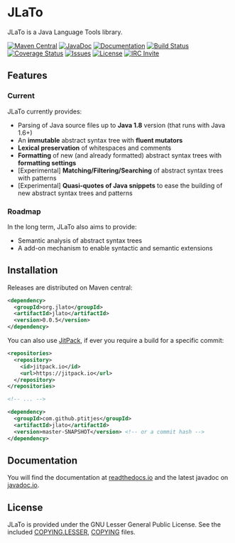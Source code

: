 # JLaTo

JLaTo is a Java Language Tools library.

[![Maven Central][shield-maven]][info-maven]
[![JavaDoc][shield-javadoc]][info-javadoc]
[![Documentation][shield-doc]][info-doc]
[![Build Status][shield-build]][info-build]
[![Coverage Status][shield-coverage]][info-coverage]
[![Issues][shield-issues]][info-issues]
[![License][shield-license]][info-license]
[![IRC Invite][shield-irc]][info-irc]

[info-maven]: https://maven-badges.herokuapp.com/maven-central/org.jlato/jlato
[info-javadoc]: http://javadoc.io/doc/org.jlato/jlato
[info-doc]: https://jlato.readthedocs.io/
[info-build]: https://travis-ci.org/ptitjes/jlato
[info-coverage]: https://coveralls.io/github/ptitjes/jlato?branch=master
[info-issues]: https://github.com/ptitjes/jlato/issues
[info-license]: COPYING.LESSER
[info-irc]: https://webchat.freenode.net/?channels=jlato

[shield-maven]: https://img.shields.io/maven-central/v/org.jlato/jlato.svg
[shield-javadoc]: https://img.shields.io/badge/javadoc-latest-orange.svg
[shield-doc]: https://readthedocs.org/projects/docs/badge/?version=latest
[shield-build]: https://img.shields.io/travis/ptitjes/jlato/master.svg
[shield-coverage]: https://img.shields.io/coveralls/ptitjes/jlato/master.svg
[shield-issues]: https://img.shields.io/github/issues-raw/ptitjes/jlato.svg
[shield-license]: https://img.shields.io/badge/license-LGPL%203.0-blue.svg
[shield-irc]: https://img.shields.io/badge/irc-%23jlato-red.svg

## Features

### Current

JLaTo currently provides:

* Parsing of Java source files up to **Java 1.8** version (that runs with Java 1.6+)
* An **immutable** abstract syntax tree with **fluent mutators**
* **Lexical preservation** of whitespaces and comments
* **Formatting** of new (and already formatted) abstract syntax trees with **formatting settings**
* [Experimental] **Matching/Filtering/Searching** of abstract syntax trees with patterns
* [Experimental] **Quasi-quotes of Java snippets** to ease the building of new abstract syntax trees and patterns

### Roadmap

In the long term, JLaTo also aims to provide:

* Semantic analysis of abstract syntax trees
* A add-on mechanism to enable syntactic and semantic extensions

## Installation

Releases are distributed on Maven central:
```xml
<dependency>
  <groupId>org.jlato</groupId>
  <artifactId>jlato</artifactId>
  <version>0.0.5</version>
</dependency>
```

You can also use [JitPack](https://jitpack.io/#ptitjes/jlato), if ever you require a build for a specific commit:
```xml
<repositories>
  <repository>
    <id>jitpack.io</id>
    <url>https://jitpack.io</url>
  </repository>
</repositories>

<!-- ... -->

<dependency>
  <groupId>com.github.ptitjes</groupId>
  <artifactId>jlato</artifactId>
  <version>master-SNAPSHOT</version> <!-- or a commit hash -->
</dependency>
```


## Documentation

You will find the documentation at [readthedocs.io][info-doc] and the latest javadoc on [javadoc.io][info-javadoc].

## License

JLaTo is provided under the GNU Lesser General Public License. See the included [COPYING.LESSER](COPYING.LESSER), [COPYING](COPYING) files.
